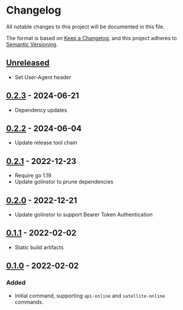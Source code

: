 # Changelog
All notable changes to this project will be documented in this file.

The format is based on [Keep a Changelog](https://keepachangelog.com/en/1.0.0/),
and this project adheres to [Semantic Versioning](https://semver.org/spec/v2.0.0.html).

## [Unreleased]

- Set User-Agent header

## [0.2.3] - 2024-06-21

- Dependency updates

## [0.2.2] - 2024-06-04

- Update release tool chain

## [0.2.1] - 2022-12-23

- Require go 1.19
- Update golinstor to prune dependencies

## [0.2.0] - 2022-12-21

- Update golinstor to support Bearer Token Authentication

## [0.1.1] - 2022-02-02

- Static build artifacts

## [0.1.0] - 2022-02-02

### Added

- Initial command, supporting `api-online` and `satellite-online` commands.

[Unreleased]: https://github.com/LINBIT/linstor-wait-until/compare/v0.2.3...HEAD
[0.2.3]: https://github.com/LINBIT/linstor-wait-until/compare/v0.2.2...v0.2.3
[0.2.2]: https://github.com/LINBIT/linstor-wait-until/compare/v0.2.1...v0.2.2
[0.2.1]: https://github.com/LINBIT/linstor-wait-until/compare/v0.2.0...v0.2.1
[0.2.0]: https://github.com/LINBIT/linstor-wait-until/compare/v0.1.1...v0.2.0
[0.1.1]: https://github.com/LINBIT/linstor-wait-until/compare/v0.1.0...v0.1.1
[0.1.0]: https://github.com/LINBIT/linstor-wait-until/releases/tag/v0.1.0
